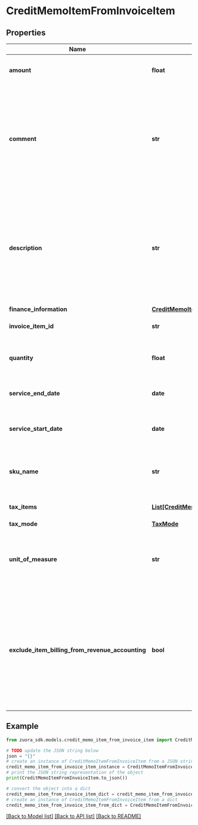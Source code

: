 # CreditMemoItemFromInvoiceItem


## Properties

Name | Type | Description | Notes
------------ | ------------- | ------------- | -------------
**amount** | **float** | The amount of the credit memo item. | 
**comment** | **str** | Comments about the credit memo item. **Note**: This field is not available if you set the &#x60;zuora-version&#x60; request header to &#x60;257.0&#x60; or later. | [optional] 
**description** | **str** | The description of the credit memo item. **Note**: This field is only available if you set the &#x60;zuora-version&#x60; request header to &#x60;257.0&#x60; or later. | [optional] 
**finance_information** | [**CreditMemoItemFromInvoiceItemFinanceInformation**](CreditMemoItemFromInvoiceItemFinanceInformation.md) |  | [optional] 
**invoice_item_id** | **str** | The ID of the invoice item. | 
**quantity** | **float** | The number of units for the credit memo item. | [optional] 
**service_end_date** | **date** | The service end date of the credit memo item. | [optional] 
**service_start_date** | **date** | The service start date of the credit memo item. | [optional] 
**sku_name** | **str** | The name of the charge associated with the invoice. | 
**tax_items** | [**List[CreditMemoTaxItemFromInvoiceTaxItemRequest]**](CreditMemoTaxItemFromInvoiceTaxItemRequest.md) | Container for taxation items. | [optional] 
**tax_mode** | [**TaxMode**](TaxMode.md) |  | [optional] 
**unit_of_measure** | **str** | The definable unit that you measure when determining charges. | [optional] 
**exclude_item_billing_from_revenue_accounting** | **bool** | The flag to exclude the credit memo item from revenue accounting.  **Note**: This field is only available if you have the Billing - Revenue Integration feature enabled.  | [optional] 

## Example

```python
from zuora_sdk.models.credit_memo_item_from_invoice_item import CreditMemoItemFromInvoiceItem

# TODO update the JSON string below
json = "{}"
# create an instance of CreditMemoItemFromInvoiceItem from a JSON string
credit_memo_item_from_invoice_item_instance = CreditMemoItemFromInvoiceItem.from_json(json)
# print the JSON string representation of the object
print(CreditMemoItemFromInvoiceItem.to_json())

# convert the object into a dict
credit_memo_item_from_invoice_item_dict = credit_memo_item_from_invoice_item_instance.to_dict()
# create an instance of CreditMemoItemFromInvoiceItem from a dict
credit_memo_item_from_invoice_item_from_dict = CreditMemoItemFromInvoiceItem.from_dict(credit_memo_item_from_invoice_item_dict)
```
[[Back to Model list]](../README.md#documentation-for-models) [[Back to API list]](../README.md#documentation-for-api-endpoints) [[Back to README]](../README.md)


